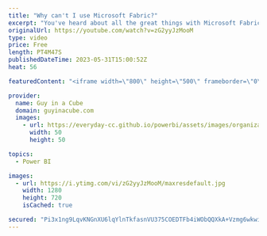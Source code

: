 ```yaml
---
title: "Why can't I use Microsoft Fabric?"
excerpt: "You've heard about all the great things with Microsoft Fabric, but you don't see it in the portal. You only see the Power BI items and no persona switcher. What's going on? Adam shows you to enable Fabric for your tenant.  Enable Microsoft Fabric for your organization https://learn.microsoft.com/fabric/admin/fabric-switch"
originalUrl: https://youtube.com/watch?v=zG2yyJzMooM
type: video
price: Free
length: PT4M47S
publishedDateTime: 2023-05-31T15:00:52Z
heat: 56

featuredContent: "<iframe width=\"800\" height=\"500\" frameborder=\"0\" src=\"https://www.youtube.com/embed/zG2yyJzMooM\" allow=\"accelerometer; autoplay; encrypted-media; gyroscope; picture-in-picture\" allowfullscreen></iframe>"

provider:
  name: Guy in a Cube
  domain: guyinacube.com
  images:
    - url: https://everyday-cc.github.io/powerbi/assets/images/organizations/guyinacube.com-50x50.jpg
      width: 50
      height: 50

topics:
  - Power BI

images:
  - url: https://i.ytimg.com/vi/zG2yyJzMooM/maxresdefault.jpg
    width: 1280
    height: 720
    isCached: true

secured: "Pi3x1ng9LqvKNGnXU6lqYlnTkfasnVU375COEDTFb4iWObQQXkA+Vzmg6wkwir/Ty/PQurqVwsAp3sEmBU3cXhWTsU9wmMPkgYlqlEXDX9c5sPmGL3eqqELvFsZY+8Y6gG4zWIgAAWCLQn19LUShjTXkPOqMbOwiR1zmIcEoFk8TFfCRJph6/tqTNqoSvTnZPYXCYcpO4kDKsL1la6f15BLroTqzdm7y2QwNOBTYAuc6GGJZb4+SHCGrSxbkEolwy0xqUdxLxcq4RqHAQUYa7xwBr44mEUq945wJMxBMPDABZDNJResx2UrX+Llf1Y3wV/sHJqWzqtBvfLOq4RdgHG6wrFtKMtghwYIvPIRbYTf7+nKspirI8opU+8QPJQHQP2nEwoeill5LJEtcJSx+S1qwBHmjDukqLjiU2pg0Wx8=;3iOix/IzgzuTUbWwVbYYAw=="
---
```


